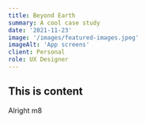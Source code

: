```yaml
---
title: Beyond Earth
summary: A cool case study
date: '2021-11-23'
image: '/images/featured-images.jpeg'
imageAlt: 'App screens'
client: Personal
role: UX Designer
---
```


## This is content

Alright m8
